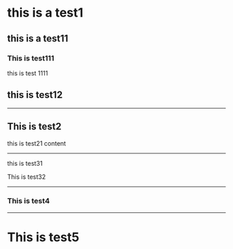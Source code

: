 # this is a test1

## this is a test11

### This is test111

this is test 1111

## this is test12

---



## This is test2

this is test21 content

---

this is test31 

This is test32

---

### This is test4

---

# This is test5